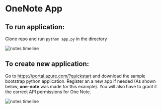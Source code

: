 # OneNote App

## To run application:  
Clone repo and run ```python app.py``` in the directory

![notes timeline](https://github.com/siddharthnarayanan/one-note-manager/blob/siddharth_dev/docs/ui_1.jpg)

## To create new application:
Go to https://portal.azure.com/?quickstart and download the sample bootstrap python application. Register an a new app if needed (As shown below, **one-note** was made for this example). You will also have to grant it the correct API permissions for One Note.

![notes timeline](https://github.com/siddharthnarayanan/one-note-manager/blob/siddharth_dev/docs/azure_api.png)



